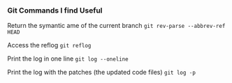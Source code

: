 ### Git Commands I find Useful
Return the symantic ame of the current branch
`git rev-parse --abbrev-ref HEAD`

Access the reflog
`git reflog`

Print the log in one line
`git log --oneline`

Print the log with the patches (the updated code files)
`git log -p`

